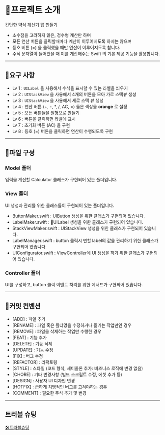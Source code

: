 # 🔎프로젝트 소개
간단한 약식 계산기 앱 만들기
  - 소수점을 고려하지 않은, 정수형 계산만 하며
   - 모든 연산 버튼을 클릭할때마다 계산이 이루어지도록 하지는 않으며
   - 등호 버튼 (=) 을 클릭했을 때만 연산이 이루어지도록 합니다.
   - 수식 문자열이 들어왔을 때 이를 계산해주는 Swift 의 기본 제공 기능을 활용합니다.

---

## 📌요구 사항
+ Lv 1 : ``UILabel`` 을 사용해서 수식을 표시할 수 있는 라벨을 띄우기
+ Lv 2 : ``UIStackView`` 을 사용해서 4개의 버튼을 모아 가로 스택뷰 생성
+ Lv 3 : ``UIStackView`` 을 사용해서 세로 스택 뷰 생성
+ Lv 4 : 연산 버튼 (+, -, *, /, AC, =) 들은 색상을 **orange** 로 설정
+ Lv 5 : 모든 버튼들을 원형으로 만들기
+ Lv 6 : 버튼을 클릭하면 라벨에 표시
+ Lv 7 : 초기화 버튼 (AC) 을 구현
+ Lv 8 : 등호 (=) 버튼을 클릭하면 연산이 수행되도록 구현

---

## 📖파일 구성
### Model 폴더
입력을 계산할 Calculator 클래스가 구현되어 있는 폴더입니다.

### View 폴더
UI 생성과 관리를 위한 클래스들이 구현되어 있는 폴더입니다.
+ ButtonMaker.swift : UIButton 생성을 위한 클래스가 구현되어 있습니다.
+ LabelMaker.swift : UILabel 생성을 위한 클래스가 구현되어 있습니다.
+ StackViewMaker.swift : UIStackView 생성을 위한 클래스가 구현되어 있습니다.
+ LabelManager.swift : button 클릭시 변할 label의 값을 관리하기 위한 클래스가 구현되어 있습니다.
+ UIConfigurator.swift : ViewController에 UI 생성을 하기 위한 클래스가 구현되어 있습니다.

### Controller 폴더
UI를 구성하고, button 클릭 이벤트 처리를 위한 메서드가 구현되어 있습니다.

---

## 🙏커밋 컨벤션
- [ADD] : 파일 추가
- [RENAME] : 파일 혹은 폴더명을 수정하거나 옮기는 작업만인 경우 
- [REMOVE] : 파일을 삭제하는 작업만 수행한 경우 
- [FEAT] : 기능 추가 
- [DELETE] : 기능 삭제 
- [UPDATE] : 기능 수정 
- [FIX] : 버그 수정 
- [REFACTOR] : 리팩토링 
- [STYLE] : 스타일 (코드 형식, 세미콜론 추가: 비즈니스 로직에 변경 없음)
- [CHORE] : 기타 변경사항 (빌드 스크립트 수정, 에셋 추가 등)
- [DESIGN] : 사용자 UI 디자인 변경
- [HOTFIX] : 급하게 치명적인 버그를 고쳐야하는 경우
- [COMMENT] : 필요한 주석 추가 및 변경

---

## 트러블 슈팅
[🛠️트러블슈팅](https://velog.io/@maxminseok/TIL-%EA%B3%BC%EC%A0%9C-%EA%B3%84%EC%82%B0%EA%B8%B0-%EC%95%B1-%EB%A9%94%EC%84%9C%EB%93%9C-%EB%B6%84%EB%A6%AC%ED%95%98%EA%B8%B0)
